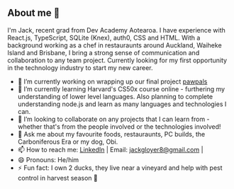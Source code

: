 ## About me 👀

I'm Jack, recent grad from Dev Academy Aotearoa. I have experience with React.js, TypeScript, SQLite (Knex), auth0, CSS and HTML.
With a background working as a chef in restauraunts around Auckland, Waiheke Island and Brisbane, I bring a strong sense of communication and collaboration to any team project.
Currently looking for my first opportunity in the technology industry to start my new career.

- 🔭 I’m currently working on wrapping up our final project [pawpals](https://pawpals-matai-24.devacademy.nz/)
- 🌱 I’m currently learning Harvard's CS50x course online - furthering my understanding of lower level languages. Also planning to complete understanding node.js and learn as many languages and technologies I can.
- 👯 I’m looking to collaborate on any projects that I can learn from - whether that's from the people involved or the technologies involved!
- 💬 Ask me about my favourite foods, restauraunts, PC builds, the Carboniferous Era or my dog, Obi.
- 📫 How to reach me: [LinkedIn](https://www.linkedin.com/in/jack-gloyer/) | Email: jackgloyer8@gmail.com  |
- 😄 Pronouns: He/him
- ⚡ Fun fact: I own 2 ducks, they live near a vineyard and help with pest control in harvest season 🦆

